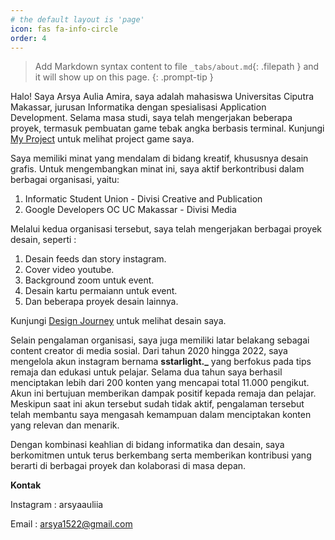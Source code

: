 ```yaml
---
# the default layout is 'page'
icon: fas fa-info-circle
order: 4
---
```


> Add Markdown syntax content to file `_tabs/about.md`{: .filepath } and it will show up on this page.
{: .prompt-tip }

Halo! Saya Arsya Aulia Amira, saya adalah mahasiswa Universitas Ciputra Makassar, jurusan Informatika dengan spesialisasi Application Development. Selama masa studi, saya telah mengerjakan beberapa proyek, termasuk pembuatan game tebak angka berbasis terminal. Kunjungi [My Project](https://arsyaaulia.github.io/posts/Design-Journey/) untuk melihat project game saya.


Saya memiliki minat yang mendalam di bidang kreatif, khususnya desain grafis. Untuk mengembangkan minat ini, saya aktif berkontribusi dalam berbagai organisasi, yaitu:

1. Informatic Student Union - Divisi Creative and Publication
2. Google Developers OC UC Makassar - Divisi Media

Melalui kedua organisasi tersebut, saya telah mengerjakan berbagai proyek desain, seperti :
1. Desain feeds dan story instagram.
2. Cover video youtube.
3. Background zoom untuk event.
4. Desain kartu permaiann untuk event.
5. Dan beberapa proyek desain lainnya.

Kunjungi [Design Journey](https://arsyaaulia.github.io/posts/Design-Journey/) untuk melihat desain saya.


Selain pengalaman organisasi, saya juga memiliki latar belakang sebagai content creator di media sosial. Dari tahun 2020 hingga 2022, saya mengelola akun instagram bernama <b>sstarlight._</b> yang berfokus pada tips remaja dan edukasi untuk pelajar. Selama dua tahun saya berhasil menciptakan lebih dari 200 konten yang mencapai total 11.000 pengikut. Akun ini bertujuan memberikan dampak positif kepada remaja dan pelajar. Meskipun saat ini akun tersebut sudah tidak aktif, pengalaman tersebut telah membantu saya mengasah kemampuan dalam menciptakan konten yang relevan dan menarik.

Dengan kombinasi keahlian di bidang informatika dan desain, saya berkomitmen untuk terus berkembang serta memberikan kontribusi yang berarti di berbagai proyek dan kolaborasi di masa depan.


<b>Kontak</b> 

Instagram   : arsyaauliia

Email       : arsya1522@gmail.com